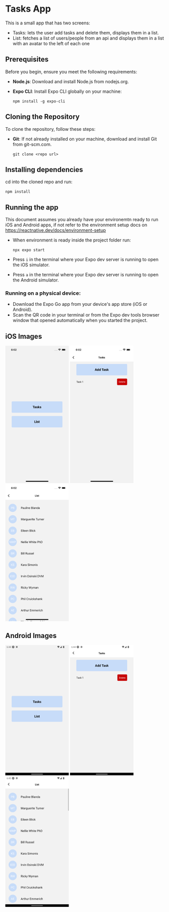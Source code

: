 # Tasks App

This is a small app that has two screens:
- Tasks: lets the user add tasks and delete them, displays them in a list.
- List: fetches a list of users/people from an api and displays them in a list with an avatar to the left of each one

## Prerequisites

Before you begin, ensure you meet the following requirements:

- **Node.js**: Download and install Node.js from nodejs.org.

- **Expo CLI**: Install Expo CLI globally on your machine:
  ```
  npm install -g expo-cli
  ```

## Cloning the Repository

To clone the repository, follow these steps:

- **Git**: If not already installed on your machine, download and install Git from git-scm.com.
  ```
  git clone <repo url>
  ```
## Installing dependencies

cd into the cloned repo and run:
  ```
  npm install
  ```

## Running the app

This document assumes you already have your environemtn ready to run iOS and Android apps, if not refer to the environment setup docs on https://reactnative.dev/docs/environment-setup

- When environment is ready inside the project folder run:
  ```
  npx expo start 
  ```

- Press `i` in the terminal where your Expo dev server is running to open the iOS simulator.

- Press `a` in the terminal where your Expo dev server is running to open the Android simulator.

### Running on a physical device:

- Download the Expo Go app from your device's app store (iOS or Android).
- Scan the QR code in your terminal or from the Expo dev tools browser window that opened automatically when you started the project.

## iOS Images
<img src="./assets/images/readmeImgs/iOS1.png" alt="screen" width="200" />
<img src="./assets/images/readmeImgs/iOS2.png" alt="screen" width="200" />
<img src="./assets/images/readmeImgs/iOS3.png" alt="screen" width="200" />

## Android Images
<img src="./assets/images/readmeImgs/Android1.png" alt="screen" width="200" />
<img src="./assets/images/readmeImgs/Android2.png" alt="screen" width="200" />
<img src="./assets/images/readmeImgs/Android3.png" alt="screen" width="200" />
